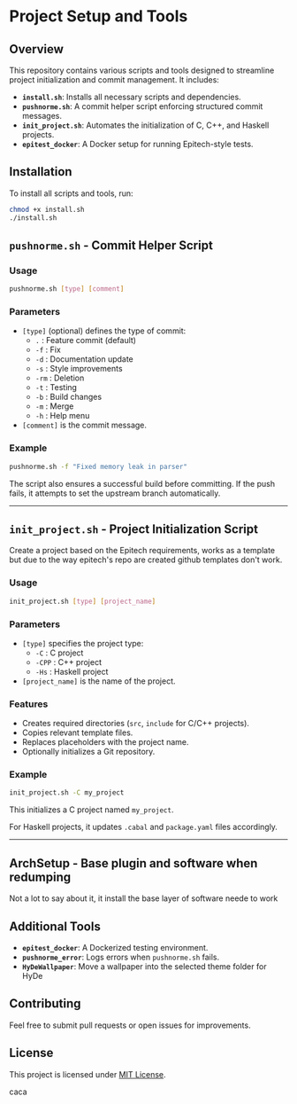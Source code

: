 # Project Setup and Tools

## Overview
This repository contains various scripts and tools designed to streamline project initialization and commit management. It includes:

- **`install.sh`**: Installs all necessary scripts and dependencies.
- **`pushnorme.sh`**: A commit helper script enforcing structured commit messages.
- **`init_project.sh`**: Automates the initialization of C, C++, and Haskell projects.
- **`epitest_docker`**: A Docker setup for running Epitech-style tests.

## Installation
To install all scripts and tools, run:
```bash
chmod +x install.sh
./install.sh
```

## `pushnorme.sh` - Commit Helper Script

### Usage
```bash
pushnorme.sh [type] [comment]
```

### Parameters
- `[type]` (optional) defines the type of commit:
  - `.` : Feature commit (default)
  - `-f` : Fix
  - `-d` : Documentation update
  - `-s` : Style improvements
  - `-rm` : Deletion
  - `-t` : Testing
  - `-b` : Build changes
  - `-m` : Merge
  - `-h` : Help menu
- `[comment]` is the commit message.

### Example
```bash
pushnorme.sh -f "Fixed memory leak in parser"
```

The script also ensures a successful build before committing. If the push fails, it attempts to set the upstream branch automatically.

---

## `init_project.sh` - Project Initialization Script

Create a project based on the Epitech requirements, works as a template but due to the way epitech's repo are created github templates don't work.

### Usage
```bash
init_project.sh [type] [project_name]
```

### Parameters
- `[type]` specifies the project type:
  - `-C` : C project
  - `-CPP` : C++ project
  - `-Hs` : Haskell project
- `[project_name]` is the name of the project.

### Features
- Creates required directories (`src`, `include` for C/C++ projects).
- Copies relevant template files.
- Replaces placeholders with the project name.
- Optionally initializes a Git repository.

### Example
```bash
init_project.sh -C my_project
```
This initializes a C project named `my_project`.

For Haskell projects, it updates `.cabal` and `package.yaml` files accordingly.

---

## ArchSetup - Base plugin and software when redumping

Not a lot to say about it, it install the base layer of software neede to work


## Additional Tools
- **`epitest_docker`**: A Dockerized testing environment.
- **`pushnorme_error`**: Logs errors when `pushnorme.sh` fails.
- **`HyDeWallpaper`**: Move a wallpaper into the selected theme folder for HyDe

## Contributing
Feel free to submit pull requests or open issues for improvements.

## License
This project is licensed under [MIT License](LICENSE).

caca